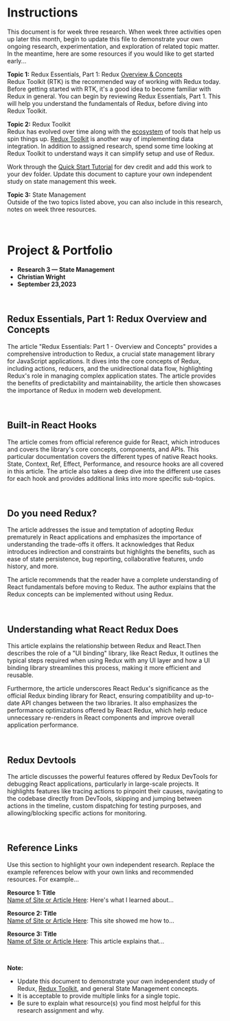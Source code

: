 # Instructions 
This document is for week three research. When week three activities open up later this month, begin to update this file to demonstrate your own ongoing research, experimentation, and exploration of related topic matter. In the meantime, here are some resources if you would like to get started early...    


**Topic 1:** Redux Essentials, Part 1: Redux [Overview & Concepts](https://redux.js.org/tutorials/essentials/part-1-overview-concepts)  
Redux Toolkit (RTK) is the recommended way of working with Redux today. Before getting started with RTK, it's a good idea to become familiar with Redux in general. You can begin by reviewing Redux Essentials, Part 1. This will help you understand the fundamentals of Redux, before diving into Redux Toolkit. 



**Topic 2:** Redux Toolkit     
Redux has evolved over time along with the [ecosystem](https://redux.js.org/introduction/ecosystem/) of tools that help us spin things up. [Redux Toolkit](https://redux.js.org/introduction/getting-started) is another way of implementing data integration. In addition to assigned research, spend some time looking at Redux Toolkit to understand ways it can simplify setup and use of Redux. 

Work through the [Quick Start Tutorial](https://redux.js.org/tutorials/quick-start) for dev credit and add this work to your dev folder. Update this document to capture your own independent study on state management this week. 

**Topic 3:** State Management  
Outside of the two topics listed above, you can also include in this research, notes on week three resources.    



<br>

# Project & Portfolio 

* **Research 3 — State Management**
* **Christian Wright**
* **September 23,2023**

<br>


## Redux Essentials, Part 1: Redux Overview and Concepts
The article "Redux Essentials: Part 1 - Overview and Concepts" provides a comprehensive introduction to Redux, a crucial state management library for JavaScript applications. It dives into the core concepts of Redux, including actions, reducers, and the unidirectional data flow, highlighting Redux's role in managing complex application states. The article provides the benefits of predictability and maintainability, the article then showcases the importance of Redux in modern web development. 

<br>

## Built-in React Hooks 
The article comes from official reference guide for React, which introduces and covers the library's core concepts, components, and APIs. This particular documentation covers the different types of native React hooks. State, Context, Ref, Effect, Performance, and resource hooks are all covered in this article. The article also takes a deep dive into the different use cases for each hook and provides additional links into more specific sub-topics. 


<br>

## Do you need Redux? 
The article addresses the issue and temptation of adopting Redux prematurely in React applications and emphasizes the importance of understanding the trade-offs it offers. It acknowledges that Redux introduces indirection and constraints but highlights the benefits, such as ease of state persistence, bug reporting, collaborative features, undo history, and more.

The article recommends that the reader have a complete understanding of React fundamentals before moving to Redux. The author explains that the Redux concepts can be implemented without using Redux. 

<br>

## Understanding what React Redux Does 
This article explains the relationship between Redux and React.Then describes the role of a "UI binding" library, like React Redux, It outlines the typical steps required when using Redux with any UI layer and how a UI binding library streamlines this process, making it more efficient and reusable.

Furthermore, the article underscores React Redux's significance as the official Redux binding library for React, ensuring compatibility and up-to-date API changes between the two libraries. It also emphasizes the performance optimizations offered by React Redux, which help reduce unnecessary re-renders in React components and improve overall application performance.

<br>

## Redux Devtools 
The article discusses the powerful features offered by Redux DevTools for debugging React applications, particularly in large-scale projects. It highlights features like tracing actions to pinpoint their causes, navigating to the codebase directly from DevTools, skipping and jumping between actions in the timeline, custom dispatching for testing purposes, and allowing/blocking specific actions for monitoring.

    
<br>

## Reference Links
Use this section to highlight your own independent research. Replace the example references below with your own links and recommended resources. For example...

**Resource 1: Title**  
[Name of Site or Article Here](https://www.someaddress.com/full/url/): Here's what I learned about...  

**Resource 2: Title**    
[Name of Site or Article Here](https://www.someaddress.com/full/url/): This site showed me how to...

**Resource 3: Title**      
[Name of Site or Article Here](https://www.someaddress.com/full/url/): This article explains that...

<br>

**Note:**  

* Update this document to demonstrate your own independent study of Redux, [Redux Toolkit](https://redux.js.org/redux-toolkit/overview), and general State Management concepts. 
* It is acceptable to provide multiple links for a single topic.  
* Be sure to explain what resource(s) you find most helpful for this research assignment and why. 


